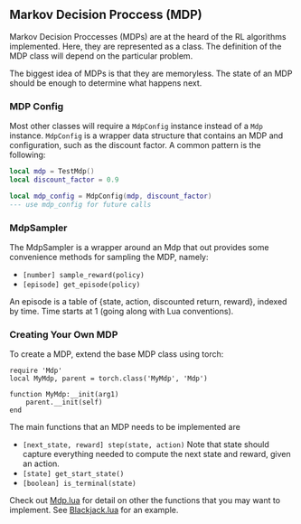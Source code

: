 ## Markov Decision Proccess (MDP)
Markov Decision Proccesses (MDPs) are at the heard of the RL algorithms
implemented. Here, they are represented as a class. The definition of the MDP
class will depend on the particular problem.

The biggest idea of MDPs is that they are memoryless. The state of an MDP should
be enough to determine what happens next.

### MDP Config
Most other classes will require a `MdpConfig` instance instead of a `Mdp`
instance. `MdpConfig` is a wrapper data structure that contains an MDP and
configuration, such as the discount factor. A common pattern is the following:

```lua
local mdp = TestMdp()
local discount_factor = 0.9

local mdp_config = MdpConfig(mdp, discount_factor)
--- use mdp_config for future calls
```

### MdpSampler
The MdpSampler is a wrapper around an Mdp that out provides some convenience
methods for sampling the MDP, namely:

* `[number] sample_reward(policy)`
* `[episode] get_episode(policy)`

An episode is a table of {state, action, discounted return, reward}, indexed by
time. Time starts at 1 (going along with Lua conventions).

<a name="create_mdp"></a>
### Creating Your Own MDP
To create a MDP, extend the base MDP class using torch:

```
require 'Mdp'
local MyMdp, parent = torch.class('MyMdp', 'Mdp')

function MyMdp:__init(arg1)
    parent.__init(self)
end
```

The main functions that an MDP needs to be implemented are

* `[next_state, reward] step(state, action)` Note that state should capture
everything needed to compute the next state and reward, given an action.
* `[state] get_start_state()`
* `[boolean] is_terminal(state)`

Check out [Mdp.lua](../Mdp.lua) for detail on other the functions that you may
want to implement. See [Blackjack.lua](../BlackJack.lua) for an example.

